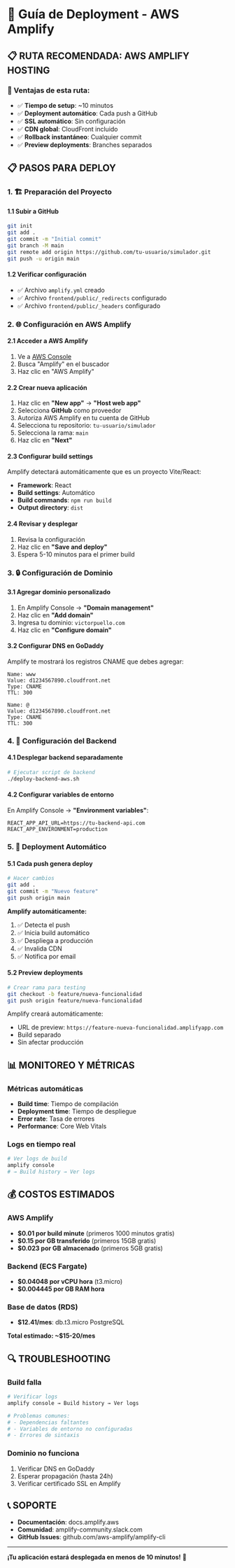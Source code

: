 # 🚀 Guía de Deployment - AWS Amplify

## 📋 **RUTA RECOMENDADA: AWS AMPLIFY HOSTING**

### **🎯 Ventajas de esta ruta:**
- ✅ **Tiempo de setup**: ~10 minutos
- ✅ **Deployment automático**: Cada push a GitHub
- ✅ **SSL automático**: Sin configuración
- ✅ **CDN global**: CloudFront incluido
- ✅ **Rollback instantáneo**: Cualquier commit
- ✅ **Preview deployments**: Branches separados

## 📋 **PASOS PARA DEPLOY**

### **1. 🏗️ Preparación del Proyecto**

#### **1.1 Subir a GitHub**
```bash
git init
git add .
git commit -m "Initial commit"
git branch -M main
git remote add origin https://github.com/tu-usuario/simulador.git
git push -u origin main
```

#### **1.2 Verificar configuración**
- ✅ Archivo `amplify.yml` creado
- ✅ Archivo `frontend/public/_redirects` configurado
- ✅ Archivo `frontend/public/_headers` configurado

### **2. 🌐 Configuración en AWS Amplify**

#### **2.1 Acceder a AWS Amplify**
1. Ve a [AWS Console](https://console.aws.amazon.com)
2. Busca "Amplify" en el buscador
3. Haz clic en "AWS Amplify"

#### **2.2 Crear nueva aplicación**
1. Haz clic en **"New app"** → **"Host web app"**
2. Selecciona **GitHub** como proveedor
3. Autoriza AWS Amplify en tu cuenta de GitHub
4. Selecciona tu repositorio: `tu-usuario/simulador`
5. Selecciona la rama: `main`
6. Haz clic en **"Next"**

#### **2.3 Configurar build settings**
Amplify detectará automáticamente que es un proyecto Vite/React:
- **Framework**: React
- **Build settings**: Automático
- **Build commands**: `npm run build`
- **Output directory**: `dist`

#### **2.4 Revisar y desplegar**
1. Revisa la configuración
2. Haz clic en **"Save and deploy"**
3. Espera 5-10 minutos para el primer build

### **3. 🔒 Configuración de Dominio**

#### **3.1 Agregar dominio personalizado**
1. En Amplify Console → **"Domain management"**
2. Haz clic en **"Add domain"**
3. Ingresa tu dominio: `victorpuello.com`
4. Haz clic en **"Configure domain"**

#### **3.2 Configurar DNS en GoDaddy**
Amplify te mostrará los registros CNAME que debes agregar:

```
Name: www
Value: d1234567890.cloudfront.net
Type: CNAME
TTL: 300
```

```
Name: @
Value: d1234567890.cloudfront.net
Type: CNAME
TTL: 300
```

### **4. 🔧 Configuración del Backend**

#### **4.1 Desplegar backend separadamente**
```bash
# Ejecutar script de backend
./deploy-backend-aws.sh
```

#### **4.2 Configurar variables de entorno**
En Amplify Console → **"Environment variables"**:

```
REACT_APP_API_URL=https://tu-backend-api.com
REACT_APP_ENVIRONMENT=production
```

### **5. 🔄 Deployment Automático**

#### **5.1 Cada push genera deploy**
```bash
# Hacer cambios
git add .
git commit -m "Nuevo feature"
git push origin main
```

**Amplify automáticamente:**
1. ✅ Detecta el push
2. ✅ Inicia build automático
3. ✅ Despliega a producción
4. ✅ Invalida CDN
5. ✅ Notifica por email

#### **5.2 Preview deployments**
```bash
# Crear rama para testing
git checkout -b feature/nueva-funcionalidad
git push origin feature/nueva-funcionalidad
```

Amplify creará automáticamente:
- URL de preview: `https://feature-nueva-funcionalidad.amplifyapp.com`
- Build separado
- Sin afectar producción

## 📊 **MONITOREO Y MÉTRICAS**

### **Métricas automáticas**
- **Build time**: Tiempo de compilación
- **Deployment time**: Tiempo de despliegue
- **Error rate**: Tasa de errores
- **Performance**: Core Web Vitals

### **Logs en tiempo real**
```bash
# Ver logs de build
amplify console
# → Build history → Ver logs
```

## 💰 **COSTOS ESTIMADOS**

### **AWS Amplify**
- **$0.01 por build minute** (primeros 1000 minutos gratis)
- **$0.15 por GB transferido** (primeros 15GB gratis)
- **$0.023 por GB almacenado** (primeros 5GB gratis)

### **Backend (ECS Fargate)**
- **$0.04048 por vCPU hora** (t3.micro)
- **$0.004445 por GB RAM hora**

### **Base de datos (RDS)**
- **$12.41/mes**: db.t3.micro PostgreSQL

**Total estimado: ~$15-20/mes**

## 🔍 **TROUBLESHOOTING**

### **Build falla**
```bash
# Verificar logs
amplify console → Build history → Ver logs

# Problemas comunes:
# - Dependencias faltantes
# - Variables de entorno no configuradas
# - Errores de sintaxis
```

### **Dominio no funciona**
1. Verificar DNS en GoDaddy
2. Esperar propagación (hasta 24h)
3. Verificar certificado SSL en Amplify

## 📞 **SOPORTE**

- **Documentación**: docs.amplify.aws
- **Comunidad**: amplify-community.slack.com
- **GitHub Issues**: github.com/aws-amplify/amplify-cli

---

**¡Tu aplicación estará desplegada en menos de 10 minutos!** 🚀 
